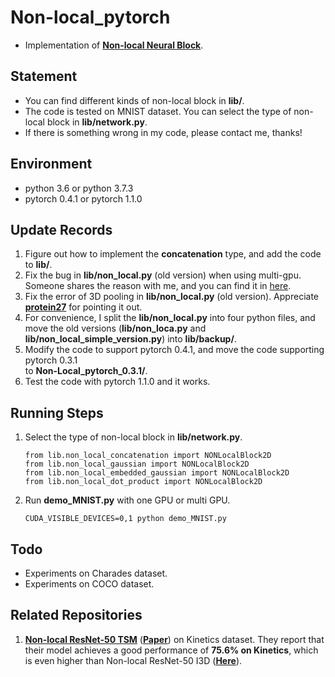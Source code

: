 # Non-local_pytorch
- Implementation of [**Non-local Neural Block**](https://arxiv.org/abs/1711.07971).

## Statement
- You can find different kinds of non-local block in **lib/**. 
- The code is tested on MNIST dataset. You can select the type of non-local block 
in **lib/network.py**.
- If there is something wrong in my code, please contact me, thanks!


## Environment
- python 3.6 or python 3.7.3
- pytorch 0.4.1 or pytorch 1.1.0


## Update Records
1. Figure out how to implement the **concatenation** type, and add the code to **lib/**.
2. Fix the bug in **lib/non_local.py** (old version) when using multi-gpu. Someone shares the 
reason with me, and you can find it in [here](https://github.com/pytorch/pytorch/issues/8637).
3. Fix the error of 3D pooling in **lib/non_local.py** (old version). Appreciate 
[**protein27**](https://github.com/AlexHex7/Non-local_pytorch/issues/17) for pointing it out.
4. For convenience, I split the **lib/non_local.py** into four python files, and move the 
old versions (**lib/non_loca.py** and **lib/non_local_simple_version.py**) into 
**lib/backup/**.
5. Modify the code to support pytorch 0.4.1, and move the code supporting pytorch 0.3.1 \
to **Non-Local_pytorch_0.3.1/**.
6. Test the code with pytorch 1.1.0 and it works.

## Running Steps
1. Select the type of non-local block in **lib/network.py**.
    ```
    from lib.non_local_concatenation import NONLocalBlock2D
    from lib.non_local_gaussian import NONLocalBlock2D
    from lib.non_local_embedded_gaussian import NONLocalBlock2D
    from lib.non_local_dot_product import NONLocalBlock2D
2. Run **demo_MNIST.py** with one GPU or multi GPU.
    ```
    CUDA_VISIBLE_DEVICES=0,1 python demo_MNIST.py

## Todo
- Experiments on Charades dataset.
- Experiments on COCO dataset.


## Related Repositories
1. [**Non-local ResNet-50 TSM**](https://github.com/MIT-HAN-LAB/temporal-shift-module) 
([**Paper**](https://arxiv.org/abs/1811.08383)) on Kinetics dataset. They report that their model achieves a good performance 
of **75.6% on Kinetics**, which is even higher than Non-local ResNet-50 I3D 
([**Here**](https://github.com/AlexHex7/Non-local_pytorch/issues/23)).